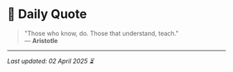 # 📜 Daily Quote

> "Those who know, do. Those that understand, teach."  
> — **Aristotle**

---

_Last updated: 02 April 2025 ⏳_
